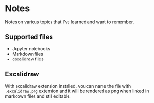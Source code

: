 # Notes

Notes on various topics that I've learned and want to remember.

## Supported files

* Jupyter notebooks
* Markdown files
* excalidraw files


## Excalidraw

With excalidraw extension installed, you can name the file with `.excalidraw.png` extension and it will be rendered as png when linked in markdown files and still editable.

